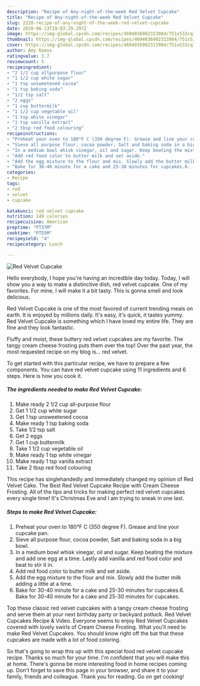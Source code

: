 ```yaml
---
description: "Recipe of Any-night-of-the-week Red Velvet Cupcake"
title: "Recipe of Any-night-of-the-week Red Velvet Cupcake"
slug: 2220-recipe-of-any-night-of-the-week-red-velvet-cupcake
date: 2020-06-13T19:03:29.297Z
image: https://img-global.cpcdn.com/recipes/4694036902313984/751x532cq70/red-velvet-cupcake-recipe-main-photo.jpg
thumbnail: https://img-global.cpcdn.com/recipes/4694036902313984/751x532cq70/red-velvet-cupcake-recipe-main-photo.jpg
cover: https://img-global.cpcdn.com/recipes/4694036902313984/751x532cq70/red-velvet-cupcake-recipe-main-photo.jpg
author: Amy Ramos
ratingvalue: 3.7
reviewcount: 5
recipeingredient:
- "2 1/2 cup allpurpose flour"
- "1 1/2 cup white sugar"
- "1 tsp unsweetened cocoa"
- "1 tsp baking soda"
- "1/2 tsp salt"
- "2 eggs"
- "1 cup buttermilk"
- "1 1/2 cup vegetable oil"
- "1 tsp white vinegar"
- "1 tsp vanilla extract"
- "2 tbsp red food colouring"
recipeinstructions:
- "Preheat your oven to 180°F C (350 degree F). Grease and line your cupcake pan."
- "Sieve all purpose flour, cocoa powder, Salt and baking soda in a big bowl."
- "In a medium bowl whisk vinegar, oil and sugar. Keep beating the mixture and add one egg at a time. Lastly add vanilla and red food color and beat to stir it in."
- "Add red food color to butter milk and set aside."
- "Add the egg mixture to the flour and mix. Slowly add the butter milk adding a little at a time."
- "Bake for 30-40 minute for a cake and 25-30 minutes for cupcakes.6.	Bake for 30-40 minute for a cake and 25-30 minutes for cupcakes."
categories:
- Recipe
tags:
- red
- velvet
- cupcake

katakunci: red velvet cupcake 
nutrition: 149 calories
recipecuisine: American
preptime: "PT37M"
cooktime: "PT55M"
recipeyield: "4"
recipecategory: Lunch

---
```



![Red Velvet Cupcake](https://img-global.cpcdn.com/recipes/4694036902313984/751x532cq70/red-velvet-cupcake-recipe-main-photo.jpg)

Hello everybody, I hope you're having an incredible day today. Today, I will show you a way to make a distinctive dish, red velvet cupcake. One of my favorites. For mine, I will make it a bit tasty. This is gonna smell and look delicious.

Red Velvet Cupcake is one of the most favored of current trending meals on earth. It is enjoyed by millions daily. It's easy, it's quick, it tastes yummy. Red Velvet Cupcake is something which I have loved my entire life. They are fine and they look fantastic.

Fluffy and moist, these buttery red velvet cupcakes are my favorite. The tangy cream cheese frosting puts them over the top! Over the past year, the most requested recipe on my blog is… red velvet.


To get started with this particular recipe, we have to prepare a few components. You can have red velvet cupcake using 11 ingredients and 6 steps. Here is how you cook it.

<!--inarticleads1-->

##### The ingredients needed to make Red Velvet Cupcake:

1. Make ready 2 1/2 cup all-purpose flour
1. Get 1 1/2 cup white sugar
1. Get 1 tsp unsweetened cocoa
1. Make ready 1 tsp baking soda
1. Take 1/2 tsp salt
1. Get 2 eggs
1. Get 1 cup buttermilk
1. Take 1 1/2 cup vegetable oil
1. Make ready 1 tsp white vinegar
1. Make ready 1 tsp vanilla extract
1. Take 2 tbsp red food colouring


This recipe has singlehandedly and immediately changed my opinion of Red Velvet Cake. The Best Red Velvet Cupcake Recipe with Cream Cheese Frosting. All of the tips and tricks for making perfect red velvet cupcakes every single time! It&#39;s Christmas Eve and I am trying to sneak in one last. 

<!--inarticleads2-->

##### Steps to make Red Velvet Cupcake:

1. Preheat your oven to 180°F C (350 degree F). Grease and line your cupcake pan.
1. Sieve all purpose flour, cocoa powder, Salt and baking soda in a big bowl.
1. In a medium bowl whisk vinegar, oil and sugar. Keep beating the mixture and add one egg at a time. Lastly add vanilla and red food color and beat to stir it in.
1. Add red food color to butter milk and set aside.
1. Add the egg mixture to the flour and mix. Slowly add the butter milk adding a little at a time.
1. Bake for 30-40 minute for a cake and 25-30 minutes for cupcakes.6.	Bake for 30-40 minute for a cake and 25-30 minutes for cupcakes.


Top these classic red velvet cupcakes with a tangy cream cheese frosting and serve them at your next birthday party or backyard potluck. Red Velvet Cupcakes Recipe &amp; Video. Everyone seems to enjoy Red Velvet Cupcakes covered with lovely swirls of Cream Cheese Frosting. What you&#39;ll need to make Red Velvet Cupcakes. You should know right off the bat that these cupcakes are made with a lot of food coloring. 

So that's going to wrap this up with this special food red velvet cupcake recipe. Thanks so much for your time. I'm confident that you will make this at home. There's gonna be more interesting food in home recipes coming up. Don't forget to save this page in your browser, and share it to your family, friends and colleague. Thank you for reading. Go on get cooking!
